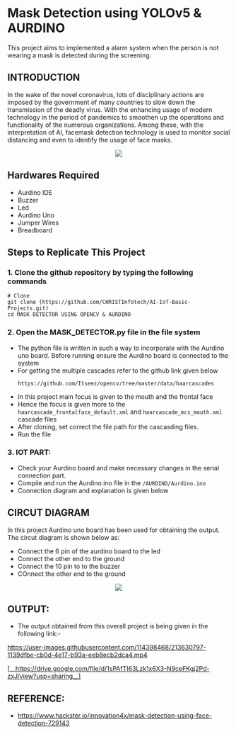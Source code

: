 # Mask Detection using YOLOv5 & AURDINO

This project aims to implemented a alarm system when the person is not wearing a mask is detected during the screening.

## INTRODUCTION

In the wake of the novel coronavirus, lots of disciplinary actions are imposed by the government of many countries to slow down the transmission of the deadly virus. With the enhancing usage of modern technology in the period of pandemics to smoothen up the operations and functionality of the numerous organizations. Among these, with the interpretation of AI, facemask detection technology is used to monitor social distancing and even to identify the usage of face masks.

<p align="center">
  <img src="https://user-images.githubusercontent.com/114398468/213355132-3a9945ef-ffaa-4cb6-9b6d-59d2afb6c936.png" />
</p>

## Hardwares Required

 - Aurdino IDE
 - Buzzer
 - Led
 - Aurdino Uno
 - Jumper Wires
 - Breadboard

## Steps to Replicate This Project

### 1. Clone the github repository by typing the following commands

```
# Clone
git clone (https://github.com/CHRISTInfotech/AI-IoT-Basic-Projects.git)
cd MASK DETECTOR USING OPENCV & AURDINO
```

### 2. Open the MASK_DETECTOR.py file in the file system

 - The python file is written in such a way to incorporate with the Aurdino uno board. Before running ensure the Aurdino board is connected to the system
 - For getting the multiple cascades refer to the github link given below
    ```
    https://github.com/Itseez/opencv/tree/master/data/haarcascades
    ```
 - In this project main focus is given to the mouth and the frontal face
 - Hence the focus is given more to the ```haarcascade_frontalface_default.xml``` and ```haarcascade_mcs_mouth.xml``` cascade files 
 - After cloning, set correct the file path for the cascasding files.
 - Run the file
 
### 3. IOT PART:

 - Check your Aurdino board and make necessary changes in the serial connection part.
 - Compile and run the Aurdino.ino file in the ```/AURDINO/Aurdino.ino```
 - Connection diagram and explanation is given below
 
## CIRCUT DIAGRAM

In this project Aurdino uno board has been used for obtaining the output. The circut diagram is shown below as:

+ Connect the 6 pin of the aurdino board to the led
+ Connect the other end to the ground
+ Connect the 10 pin to to the buzzer 
+ COnnect the other end to the ground

<p align="center">
  <img src="https://user-images.githubusercontent.com/114398468/213362284-26444d3c-2030-42c8-8927-7d9acae1efeb.jpeg" />
</p>


## OUTPUT:

- The output obtained from this overall project is being given in the following link:-

https://user-images.githubusercontent.com/114398468/213630797-1139dfbe-cb0d-4e17-b93a-eeb8ecb2dca4.mp4

[__https://drive.google.com/file/d/1sPAfTI63Lzk1x6X3-N9ceFKgj2Pd-zxJ/view?usp=sharing__]

## REFERENCE:
 - https://www.hackster.io/innovation4x/mask-detection-using-face-detection-729143











